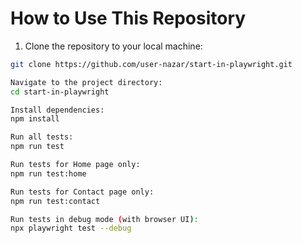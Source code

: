 # How to Use This Repository

1. Clone the repository to your local machine:

```bash
git clone https://github.com/user-nazar/start-in-playwright.git

Navigate to the project directory:
cd start-in-playwright

Install dependencies:
npm install

Run all tests:
npm run test

Run tests for Home page only:
npm run test:home

Run tests for Contact page only:
npm run test:contact

Run tests in debug mode (with browser UI):
npx playwright test --debug
